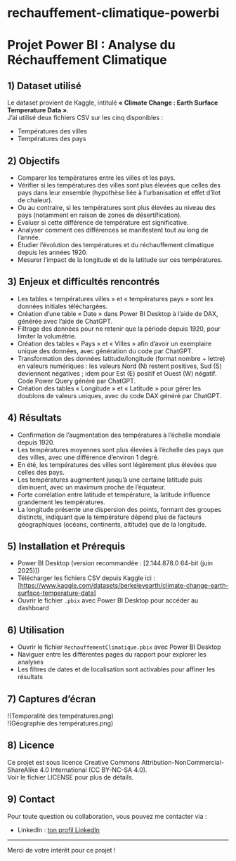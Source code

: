 # rechauffement-climatique-powerbi
# Projet Power BI : Analyse du Réchauffement Climatique

## 1) Dataset utilisé

Le dataset provient de Kaggle, intitulé **« Climate Change : Earth Surface Temperature Data »**.  
J’ai utilisé deux fichiers CSV sur les cinq disponibles :  
- Températures des villes  
- Températures des pays  

## 2) Objectifs

- Comparer les températures entre les villes et les pays.  
- Vérifier si les températures des villes sont plus élevées que celles des pays dans leur ensemble (hypothèse liée à l’urbanisation et effet d’îlot de chaleur).  
- Ou au contraire, si les températures sont plus élevées au niveau des pays (notamment en raison de zones de désertification).  
- Évaluer si cette différence de température est significative.  
- Analyser comment ces différences se manifestent tout au long de l’année.  
- Étudier l’évolution des températures et du réchauffement climatique depuis les années 1920.  
- Mesurer l’impact de la longitude et de la latitude sur ces températures.  

## 3) Enjeux et difficultés rencontrés

- Les tables « températures villes » et « températures pays » sont les données initiales téléchargées.  
- Création d’une table « Date » dans Power BI Desktop à l’aide de DAX, générée avec l’aide de ChatGPT.  
- Filtrage des données pour ne retenir que la période depuis 1920, pour limiter la volumétrie.  
- Création des tables « Pays » et « Villes » afin d’avoir un exemplaire unique des données, avec génération du code par ChatGPT.  
- Transformation des données latitude/longitude (format nombre + lettre) en valeurs numériques : les valeurs Nord (N) restent positives, Sud (S) deviennent négatives ; idem pour Est (E) positif et Ouest (W) négatif. Code Power Query généré par ChatGPT.  
- Création des tables « Longitude » et « Latitude » pour gérer les doublons de valeurs uniques, avec du code DAX généré par ChatGPT.  

## 4) Résultats

- Confirmation de l’augmentation des températures à l’échelle mondiale depuis 1920.  
- Les températures moyennes sont plus élevées à l’échelle des pays que des villes, avec une différence d’environ 1 degré.  
- En été, les températures des villes sont légèrement plus élevées que celles des pays.  
- Les températures augmentent jusqu’à une certaine latitude puis diminuent, avec un maximum proche de l’équateur.  
- Forte corrélation entre latitude et température, la latitude influence grandement les températures.  
- La longitude présente une dispersion des points, formant des groupes distincts, indiquant que la température dépend plus de facteurs géographiques (océans, continents, altitude) que de la longitude.  

## 5) Installation et Prérequis

- Power BI Desktop (version recommandée : [2.144.878.0 64-bit (juin 2025)])  
- Télécharger les fichiers CSV depuis Kaggle ici : [https://www.kaggle.com/datasets/berkeleyearth/climate-change-earth-surface-temperature-data]  
- Ouvrir le fichier `.pbix` avec Power BI Desktop pour accéder au dashboard  

## 6) Utilisation

- Ouvrir le fichier `RechauffementClimatique.pbix` avec Power BI Desktop  
- Naviguer entre les différentes pages du rapport pour explorer les analyses  
- Les filtres de dates et de localisation sont activables pour affiner les résultats  

## 7) Captures d’écran

!(Temporalité des températures.png)  
!(Géographie des températures.png)  

## 8) Licence

Ce projet est sous licence Creative Commons Attribution-NonCommercial-ShareAlike 4.0 International (CC BY-NC-SA 4.0).  
Voir le fichier LICENSE pour plus de détails.

## 9) Contact

Pour toute question ou collaboration, vous pouvez me contacter via : 
- LinkedIn : [ton profil LinkedIn](https://www.linkedin.com/in/louise-de-baglion-8074605a/)  

---

Merci de votre intérêt pour ce projet !

